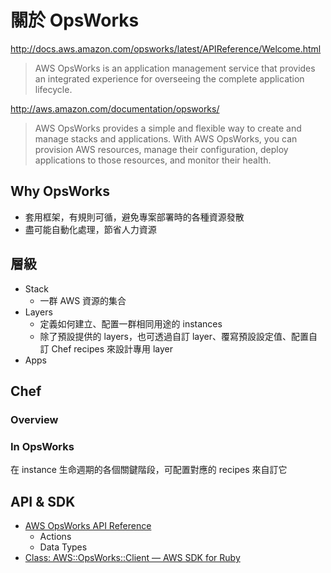 # 關於 OpsWorks

http://docs.aws.amazon.com/opsworks/latest/APIReference/Welcome.html
> AWS OpsWorks is an application management service that provides an integrated experience for overseeing the complete application lifecycle.

http://aws.amazon.com/documentation/opsworks/
> AWS OpsWorks provides a simple and flexible way to create and manage stacks and applications. With AWS OpsWorks, you can provision AWS resources, manage their configuration, deploy applications to those resources, and monitor their health.

## Why OpsWorks

* 套用框架，有規則可循，避免專案部署時的各種資源發散
* 盡可能自動化處理，節省人力資源

## 層級

* Stack
    * 一群 AWS 資源的集合
* Layers
    * 定義如何建立、配置一群相同用途的 instances
    * 除了預設提供的 layers，也可透過自訂 layer、覆寫預設設定值、配置自訂 Chef recipes 來設計專用 layer
* Apps

## Chef

### Overview

### In OpsWorks

在 instance 生命週期的各個關鍵階段，可配置對應的 recipes 來自訂它

## API & SDK

* [AWS OpsWorks API Reference](http://docs.aws.amazon.com/opsworks/latest/APIReference/Welcome.html)
    * Actions
    * Data Types
* [Class: AWS::OpsWorks::Client — AWS SDK for Ruby](http://docs.aws.amazon.com/AWSRubySDK/latest/AWS/OpsWorks/Client.html)
